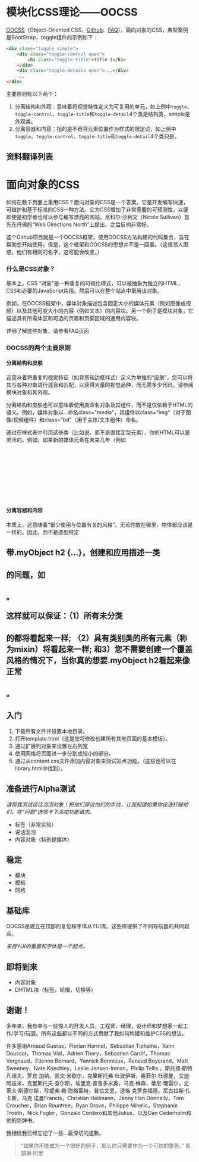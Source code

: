 # 模块化CSS理论——OOCSS

[OOCSS](http://oocss.org)（Object-Oriented CSS，[Github](https://github.com/stubbornella/oocss/wiki)、[FAQ](https://github.com/stubbornella/oocss/wiki/faq)），面向对象的CSS，典型案例是BootStrap，toggle组件的示例如下：

```html
<div class="toggle simple">
    <div class="toggle-control open">
        <h1 class="toggle-title">Title 1</h1>
    </div>
    <div class="toggle-details open">...</div>
    ...
</div>
```

主要原则有以下两个：

1. 分离结构和外观：意味着将视觉特性定义为可复用的单元，如上例中`toggle`、`toggle-control`、`toggle-title`和`toggle-detail`4个类是结构类，simple是外观类。
2. 分离容器和内容：指的是不再将元素位置作为样式的限定词，如上例中`toggle`、`toggle-control`、`toggle-title`和`toggle-detail`4个类只是。

## 资料翻译列表

# 面向对象的CSS

如何在数千页面上重用CSS？面向对象的CSS是一个答案。它是开发编写快速，可维护和基于标准的CSS一种方法。它为CSS增加了非常需要的可预测性，以便即使是初学者也可以参与编写漂亮的网站。尼科尔·沙利文（Nicole Sullivan）首先在丹佛的“Web Directions North”上提出，之后反响非常好。

这个Github项目就是一个OOCSS框架，使用OOCSS方法构建的代码集合，旨在帮助您开始使用。但是，这个框架和OOCSS的思想并不是一回事。（这很领人困惑，他们有相同的名字，这可能会改变。）

### 什么是CSS对象？

基本上，CSS “对象”是一种重复的可视化模式，可以被抽象为独立的HTML，CSS和必要的JavaScript片段。然后可以在整个站点中重用该对象。

例如，在OOCSS框架中，媒体对象描述包含固定大小的媒体元素（例如图像或视频）以及其他可变大小的内容（例如文本）的内容块。另一个例子是模块对象，它描述具有所需体区和可选的页眉和页脚区域的通用内容块。

详细了解这些对象，请参看FAQ页面

### OOCSS的两个主要原则

#### 分离结构和皮肤

这意味着将重复的视觉特征（如背景和边框样式）定义为单独的“皮肤”，您可以将其与各种对象进行混合和匹配，以获得大量的视觉品种，而无需多少代码。请参阅模块对象和其外观。

分离结构和皮肤也可以意味着使用类命名对象及其组件，而不是仅依赖于HTML的语义。例如，媒体对象以...命名class="media"，其组件以class="img"（对于图像/视频组件）和class="bd"（用于主体/文本组件）命名。

通过在样式表中引用这些类（比如说，而不是直接定型<img>元素），你的HTML可以是灵活的。例如，如果新的媒体元素在未来几年（例如<svg>）中起飞，则可以将其集成到HTML中，而不必触摸CSS。

#### 分离容器和内容

本质上，这意味着“很少使用与位置有关的风格”。无论你放在哪里，物体都应该是一样的。因此，而不是造型特定<h2>带.myObject h2 {...}，创建和应用描述一类<h2>的问题，如<h2 class="category">。

这样就可以保证：（1）所有未分类<h2>的都将看起来一样; （2）具有类别类的所有元素（称为mixin）将看起来一样; 和3）您不需要创建一个覆盖风格的情况下，当你真的想要.myObject h2看起来像正常<h2>。

## 入门

1. 下载所有文件并设置本地目录。
2. 打开template.html（这是您将修改创建所有其他页面的基本模板）。
3. 通过扩展列对象来设置左右列宽
4. 使用网格将页面进一步分割成较小的部分。
5. 通过从content.css文件添加内容对象来测试站点功能。（这些也可以在library.html中找到）。

## 准备进行Alpha测试

*请帮我测试谈话泡泡对象！把他们穿过他们的步伐，让我知道如果你设法打破他们。在“问题”选项卡下添加功能请求。*

* 标签（非常实验）
* 说话泡泡
* 内容对象（特别是媒体）

## 稳定

* 模块
* 模板
* 网格

## 基础库

OOCSS是建立在顶部的复位和字体从YUI库。这些库提供了不同导航器的共同起点。

*来自YUI的重置和字体是一个起点。*

## 即将到来

* 内容对象
* DHTML块（标签，轮播，切换等）

## 谢谢！

多年来，我有幸与一些惊人的开发人员，工程师，经理，设计师和梦想家一起工作/学习/玩耍。所有这些都以不同的方式贡献了我如何构建和维护CSS的想法。

许多感谢Arnaud Gueras，Florian Harmel，Sebastian Tiphaine，Yann Doussot，Thomas Vial，Adrien Thery，Sebastien Cardif，Thomas Vergnaud，Etienne Bernard，Yannick Bonnieux，Renaud Boyerand，Matt Sweeney，Nate Koechley，Leslie Jensen-Inman，Philip Tellis ，斯托扬·斯特凡诺夫，罗宾·加纳，凯文·米歇尔，克里斯托弗·杜波伊斯，奥菲尔·杜德曼，艾迪·阿兹米，克里斯托夫·查尔斯，埃里克·普鲁多米奥，马克·梅森，蒂尼·理雷尔，史蒂夫·斯德尔斯，珍妮弗·勒·海格雷特，普拉文恩，道格·克罗克福德，尼古拉斯·扎卡斯，马克·诺曼Francis，Christian Heilmann，Jenny Han Donnelly，Tom Croucher，Brian Rountree，Ryan Grove，Philippe Mihelic，Stephanie Troeth，Nick Fogler，Gonzalo Cordero和其他Jukus，以及Dan Cederholm和他的防弹书。

我相信我已经忘记了一些...最深切的道歉。

> “如果你不能成为一个很好的例子，那么你只需要作为一个可怕的警告。” 
> 凯瑟琳·阿里


